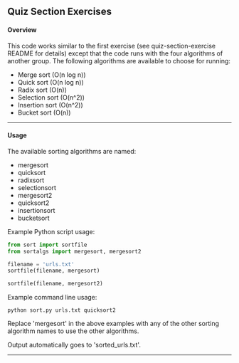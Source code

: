 ## Quiz Section Exercises

#### Overview

This code works similar to the first exercise (see quiz-section-exercise README for details)
except that the code runs with the four algorithms of another group. The following algorithms
are available to choose for running:

* Merge sort (O(n log n))
* Quick sort (O(n log n))
* Radix sort (O(n))
* Selection sort (O(n^2))
* Insertion sort (O(n^2))
* Bucket sort (O(n))

---

#### Usage
The available sorting algorithms are named:
* mergesort
* quicksort
* radixsort
* selectionsort
* mergesort2
* quicksort2
* insertionsort
* bucketsort

Example Python script usage:
```python
from sort import sortfile
from sortalgs import mergesort, mergesort2

filename = 'urls.txt'
sortfile(filename, mergesort)

sortfile(filename, mergesort2)
```

Example command line usage:
```
python sort.py urls.txt quicksort2
```

Replace 'mergesort' in the above examples with any of the other
sorting algorithm names to use the other algorithms.

Output automatically goes to 'sorted_urls.txt'.

---
